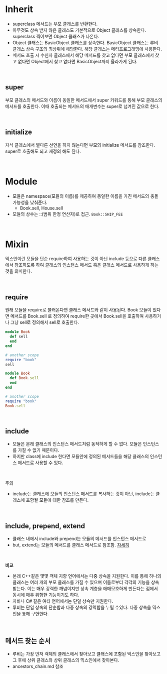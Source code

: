 # Inherit
- superclass 메서드는 부모 클래스를 반환한다. 
- 아무것도 상속 받지 않은 클래스도 기본적으로 Object 클래스를 상속한다. superclass 찍어보면 Object 클래스가 나온다.
- Object 클래스는 BasicObject 클래스를 상속한다. BasicObject 클래스는 루비 클래스 상속 구조의 최상위에 해당한다. 해당 클래스는 메타프로그래밍에 사용한다.
- 메서드 호출 시 수신자 클래스에서 해당 메서드를 찾고 없다면 부모 클래스에서 찾고 없다면 Object에서 찾고 없다면 BasicObject까지 올라가게 된다.

<br>

## super
부모 클래스의 메서드와 이름이 동일한 메서드에서 super 키워드를 통해 부모 클래스의 메서드를 호출한다. 이때  호출되는 메서드의 매개변수는 super로 넘겨진 값으로 한다.

<br>

## initialize
자식 클래스에서 별다른 선언을 하지 않는다면 부모의 initialize 메서드를 참조한다. super로 호출해도 되고 재정의 해도 된다.

<br>

# Module
- 모듈은 namespace(모듈의 이름)를 제공하여 동일한 이름을 가진 메서드의 충돌 가능성을 낮춰준다.
  - Book.sell, House.sell
- 모듈의 상수는 ::(범위 한정 연산자)로 접근. `Book::SHIP_FEE`

<br>

# Mixin
믹스인이란 모듈을 단순 require하여 사용하는 것이 아닌 include 등으로 다른 클래스에서 참조하도록 하여 클래스의 인스턴스 메서드 혹은 클래스 메서드로 사용하게 하는 것을 의미한다.

<br>

## require
원래 모듈을 require로 불러온다면 클래스 메서드와 같이 사용된다. Book 모듈이 있다면 메서드를 Book.sell 로 정의하여 require한 곳에서 Book.sell을 호출하여 사용하거나 그냥 sell로 정의해서 sell로 호출한다.

```ruby
module Book
  def sell
  end
end

# another scope
require "book"
sell
```

```ruby
module Book
  def Book.sell
  end
end

# another scope
require "book"
Book.sell
```

<br>

## include
- 모듈은 본래 클래스의 인스턴스 메서드처럼 동작하게 할 수 없다. 모듈은 인스턴스를 가질 수 없기 때문이다.
- 하지만 class에 include 한다면 모듈안에 정의된 메서드들을 해당 클래스의 인스턴스 메서드로 사용할 수 있다.

<br>

주의
- include는 클래스에 모듈의 인스턴스 메서드를 복사하는 것이 아닌, include는 클래스에 포함될 모듈에 대한 참조를 만든다.

<br>


## include, prepend, extend
- 클래스 내에서 include와 prepend는 모듈의 메서드를 인스턴스 메서드로 
- but, extend는 모듈의 메서드를 클래스 메서드로 참조함.
[자세히](https://github.com/Guk0/TIL/blob/master/ruby/metaprogramming/4.module%26mixin.md#include,-prepend-VS-extend)

<br>


**비교**
- 본래 C++같은 몇몇 객체 지향 언어에서는 다중 상속을 지원한다. 이를 통해 하나의 클래스는 여러 개의 부모 클래스를 가질 수 있으며 이들로부터 각각의 기능을 상속받는다. 이는 매우 강력한 깨념이지만 상속 계층을 애매모호하게 만든다는 점에서 동시에 매우 위험한 기능이기도 하다.
- 자바나 C# 같은 여타 언어에서는 단일 상속만 지원한다. 
- 루비는 단일 상속의 단순함과 다중 상속의 강력함을 누릴 수있다. 다중 상속을 믹스인을 통해 구현한다.

<br>

## 메서드 찾는 순서
- 루비는 가장 먼저 객체의 클래스에서 찾아보고 클래스에 포함된 믹스인을 찾아보고 그 후에 상위 클래스와 상위 클래스의 믹스인에서 찾아본다.
- ancestors_chain.md 참조
